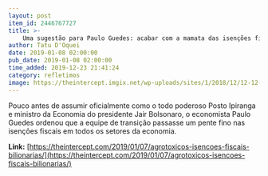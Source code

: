 ```yaml
---
layout: post
item_id: 2446767727
title: >-
    Uma sugestão para Paulo Guedes: acabar com a mamata das isenções fiscais bilionárias para agrotóxicos
author: Tatu D'Oquei
date: 2019-01-08 02:00:00
pub_date: 2019-01-08 02:00:00
time_added: 2019-12-23 21:41:24
category: refletimos
image: https://theintercept.imgix.net/wp-uploads/sites/1/2018/12/12-12-18-agrotoxicos-1544634274.jpg?auto=compress%2Cformat&q=90&fit=crop&w=1200&h=800
---
```


Pouco antes de assumir oficialmente como o todo poderoso Posto Ipiranga e ministro da Economia do presidente Jair Bolsonaro, o economista Paulo Guedes ordenou que a equipe de transição passasse um pente fino nas isenções fiscais em todos os setores da economia.

**Link:** [https://theintercept.com/2019/01/07/agrotoxicos-isencoes-fiscais-bilionarias/](https://theintercept.com/2019/01/07/agrotoxicos-isencoes-fiscais-bilionarias/)

